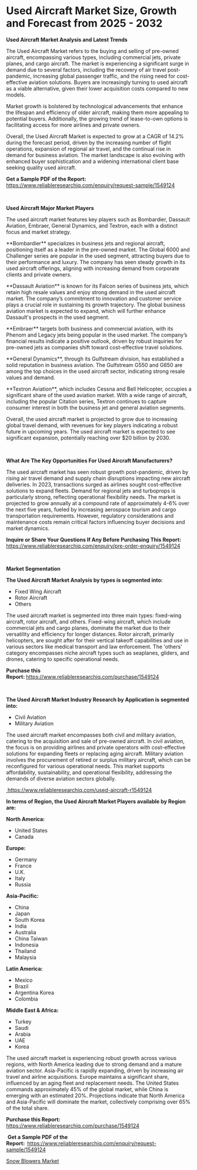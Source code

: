 <p><h1>Used Aircraft Market Size, Growth and Forecast from 2025 - 2032</h1></p><p><strong>Used Aircraft Market Analysis and Latest Trends</strong></p>
<p><p>The Used Aircraft Market refers to the buying and selling of pre-owned aircraft, encompassing various types, including commercial jets, private planes, and cargo aircraft. The market is experiencing a significant surge in demand due to several factors, including the recovery of air travel post-pandemic, increasing global passenger traffic, and the rising need for cost-effective aviation solutions. Buyers are increasingly turning to used aircraft as a viable alternative, given their lower acquisition costs compared to new models.</p><p>Market growth is bolstered by technological advancements that enhance the lifespan and efficiency of older aircraft, making them more appealing to potential buyers. Additionally, the growing trend of lease-to-own options is facilitating access for more airlines and private owners. </p><p>Overall, the Used Aircraft Market is expected to grow at a CAGR of 14.2% during the forecast period, driven by the increasing number of flight operations, expansion of regional air travel, and the continual rise in demand for business aviation. The market landscape is also evolving with enhanced buyer sophistication and a widening international client base seeking quality used aircraft.</p></p>
<p><strong>Get a Sample PDF of the Report:&nbsp;</strong> <a href="https://www.reliableresearchiq.com/enquiry/request-sample/1549124?utm_campaign=2444&utm_medium=2&utm_source=Github&utm_content=ia&utm_term=20022025&utm_id=used-aircraft">https://www.reliableresearchiq.com/enquiry/request-sample/1549124</a></p>
<p>&nbsp;</p>
<p><strong>Used Aircraft Major Market Players</strong></p>
<p><p>The used aircraft market features key players such as Bombardier, Dassault Aviation, Embraer, General Dynamics, and Textron, each with a distinct focus and market strategy. </p><p>**Bombardier** specializes in business jets and regional aircraft, positioning itself as a leader in the pre-owned market. The Global 6000 and Challenger series are popular in the used segment, attracting buyers due to their performance and luxury. The company has seen steady growth in its used aircraft offerings, aligning with increasing demand from corporate clients and private owners. </p><p>**Dassault Aviation** is known for its Falcon series of business jets, which retain high resale values and enjoy strong demand in the used aircraft market. The company’s commitment to innovation and customer service plays a crucial role in sustaining its growth trajectory. The global business aviation market is expected to expand, which will further enhance Dassault's prospects in the used segment.</p><p>**Embraer** targets both business and commercial aviation, with its Phenom and Legacy jets being popular in the used market. The company’s financial results indicate a positive outlook, driven by robust inquiries for pre-owned jets as companies shift toward cost-effective travel solutions. </p><p>**General Dynamics**, through its Gulfstream division, has established a solid reputation in business aviation. The Gulfstream G550 and G650 are among the top choices in the used aircraft sector, indicating strong resale values and demand. </p><p>**Textron Aviation**, which includes Cessna and Bell Helicopter, occupies a significant share of the used aviation market. With a wide range of aircraft, including the popular Citation series, Textron continues to capture consumer interest in both the business jet and general aviation segments.</p><p>Overall, the used aircraft market is projected to grow due to increasing global travel demand, with revenues for key players indicating a robust future in upcoming years. The used aircraft market is expected to see significant expansion, potentially reaching over $20 billion by 2030.</p></p>
<p>&nbsp;</p>
<p><strong>What Are The Key Opportunities For Used Aircraft Manufacturers?</strong></p>
<p><p>The used aircraft market has seen robust growth post-pandemic, driven by rising air travel demand and supply chain disruptions impacting new aircraft deliveries. In 2023, transactions surged as airlines sought cost-effective solutions to expand fleets. Demand for regional jets and turboprops is particularly strong, reflecting operational flexibility needs. The market is projected to grow annually at a compound rate of approximately 4-6% over the next five years, fueled by increasing aerospace tourism and cargo transportation requirements. However, regulatory considerations and maintenance costs remain critical factors influencing buyer decisions and market dynamics.</p></p>
<p><strong>Inquire or Share Your Questions If Any Before Purchasing This Report:</strong> <a href="https://www.reliableresearchiq.com/enquiry/pre-order-enquiry/1549124?utm_campaign=2444&utm_medium=2&utm_source=Github&utm_content=ia&utm_term=20022025&utm_id=used-aircraft">https://www.reliableresearchiq.com/enquiry/pre-order-enquiry/1549124</a></p>
<p>&nbsp;</p>
<p><strong>Market Segmentation</strong></p>
<p><strong>The Used Aircraft Market Analysis by types is segmented into:</strong></p>
<p><ul><li>Fixed Wing Aircraft</li><li>Rotor Aircraft</li><li>Others</li></ul></p>
<p><p>The used aircraft market is segmented into three main types: fixed-wing aircraft, rotor aircraft, and others. Fixed-wing aircraft, which include commercial jets and cargo planes, dominate the market due to their versatility and efficiency for longer distances. Rotor aircraft, primarily helicopters, are sought after for their vertical takeoff capabilities and use in various sectors like medical transport and law enforcement. The 'others' category encompasses niche aircraft types such as seaplanes, gliders, and drones, catering to specific operational needs.</p></p>
<p><strong>Purchase this Report:&nbsp;</strong><a href="https://www.reliableresearchiq.com/purchase/1549124?utm_campaign=2444&utm_medium=2&utm_source=Github&utm_content=ia&utm_term=20022025&utm_id=used-aircraft">https://www.reliableresearchiq.com/purchase/1549124</a></p>
<p>&nbsp;</p>
<p><strong>The Used Aircraft Market Industry Research by Application is segmented into:</strong></p>
<p><ul><li>Civil Aviation</li><li>Military Aviation</li></ul></p>
<p><p>The used aircraft market encompasses both civil and military aviation, catering to the acquisition and sale of pre-owned aircraft. In civil aviation, the focus is on providing airlines and private operators with cost-effective solutions for expanding fleets or replacing aging aircraft. Military aviation involves the procurement of retired or surplus military aircraft, which can be reconfigured for various operational needs. This market supports affordability, sustainability, and operational flexibility, addressing the demands of diverse aviation sectors globally.</p></p>
<p><a href="https://www.reliableresearchiq.com/used-aircraft-r1549124?utm_campaign=2444&utm_medium=2&utm_source=Github&utm_content=ia&utm_term=20022025&utm_id=used-aircraft">&nbsp;https://www.reliableresearchiq.com/used-aircraft-r1549124</a></p>
<p><strong>In terms of Region, the Used Aircraft Market Players available by Region are:</strong></p>
<p>
    <p> <strong> North America: </strong>
        <ul>
            <li>United States</li>
            <li>Canada</li>
        </ul>
        </p> 
    <p> <strong> Europe: </strong>
        <ul>
            <li>Germany</li>
            <li>France</li>
            <li>U.K.</li>
            <li>Italy</li>
            <li>Russia</li>
        </ul>
        </p> 
    <p> <strong> Asia-Pacific: </strong>
        <ul>
            <li>China</li>
            <li>Japan</li>
            <li>South Korea</li>
            <li>India</li>
            <li>Australia</li>
            <li>China Taiwan</li>
            <li>Indonesia</li>
            <li>Thailand</li>
            <li>Malaysia</li>
        </ul>
        </p> 
    <p> <strong> Latin America: </strong>
        <ul>
            <li>Mexico</li>
            <li>Brazil</li>
            <li>Argentina Korea</li>
            <li>Colombia</li>
        </ul>
        </p> 
    <p> <strong> Middle East & Africa: </strong>
        <ul>
            <li>Turkey</li>
            <li>Saudi</li>
            <li>Arabia</li>
            <li>UAE</li>
            <li>Korea</li>
        </ul>
    </p>
    </p>
<p><p>The used aircraft market is experiencing robust growth across various regions, with North America leading due to strong demand and a mature aviation sector. Asia-Pacific is rapidly expanding, driven by increasing air travel and airline acquisitions. Europe maintains a significant share, influenced by an aging fleet and replacement needs. The United States commands approximately 45% of the global market, while China is emerging with an estimated 20%. Projections indicate that North America and Asia-Pacific will dominate the market, collectively comprising over 65% of the total share.</p></p>
<p><strong>Purchase this Report: </strong><a href="https://www.reliableresearchiq.com/purchase/1549124?utm_campaign=2444&utm_medium=2&utm_source=Github&utm_content=ia&utm_term=20022025&utm_id=used-aircraft">https://www.reliableresearchiq.com/purchase/1549124</a></p>
<p>&nbsp;<strong>Get a Sample PDF of the Report:&nbsp;&nbsp;</strong><a href="https://www.reliableresearchiq.com/enquiry/request-sample/1549124?utm_campaign=2444&utm_medium=2&utm_source=Github&utm_content=ia&utm_term=20022025&utm_id=used-aircraft">https://www.reliableresearchiq.com/enquiry/request-sample/1549124</a></p>
<p><strong></strong></p>
<p><p><a href="https://github.com/danikabiele541/Market-Research-Report-List-1/blob/main/snow-blowers-market.md?utm_campaign=2444&utm_medium=2&utm_source=Github&utm_content=ia&utm_term=20022025&utm_id=used-aircraft">Snow Blowers Market</a></p></p>